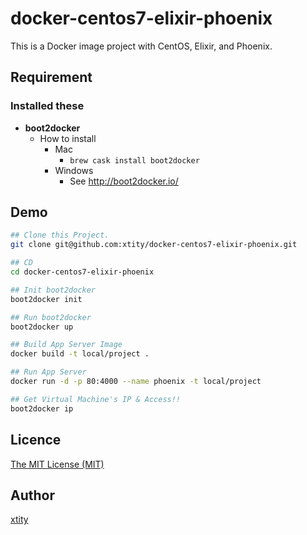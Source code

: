 # docker-centos7-elixir-phoenix

This is a Docker image project with CentOS, Elixir, and Phoenix.  

## Requirement
### Installed these
* __boot2docker__
    * How to install
        * Mac
            * ```brew cask install boot2docker```
        * Windows
            * See http://boot2docker.io/

## Demo
```bash
## Clone this Project.
git clone git@github.com:xtity/docker-centos7-elixir-phoenix.git

## CD
cd docker-centos7-elixir-phoenix

## Init boot2docker
boot2docker init

## Run boot2docker
boot2docker up

## Build App Server Image
docker build -t local/project .

## Run App Server
docker run -d -p 80:4000 --name phoenix -t local/project

## Get Virtual Machine's IP & Access!!
boot2docker ip
```

## Licence

[The MIT License (MIT)](https://github.com/xtity/docker-centos7-elixir-phoenix/blob/master/LICENSE)

## Author

[xtity](https://github.com/xtity)
